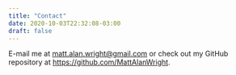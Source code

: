 ```yaml
---
title: "Contact"
date: 2020-10-03T22:32:08-03:00
draft: false
---
```


E-mail me at matt.alan.wright@gmail.com or check out my GitHub repository at https://github.com/MattAlanWright.